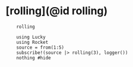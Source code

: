 # [rolling](@id rolling)

```@docs
    rolling
```

```@example        
    using Lucky
    using Rocket
    source = from(1:5)
    subscribe!(source |> rolling(3), logger())
    nothing #hide
```